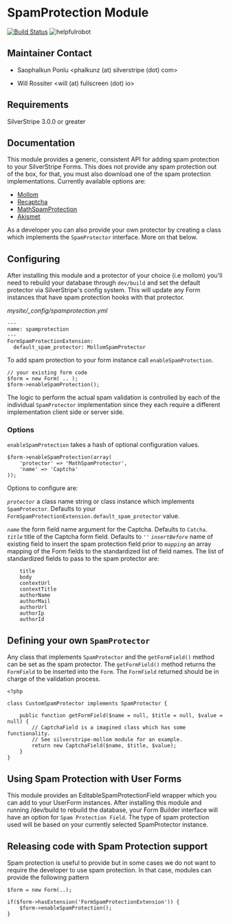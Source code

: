 # SpamProtection Module

[![Build Status](https://secure.travis-ci.org/silverstripe/silverstripe-spamprotection.png?branch=master)](http://travis-ci.org/silverstripe/silverstripe-spamprotection)
![helpfulrobot](https://helpfulrobot.io/silverstripe/spamprotection/badge)


## Maintainer Contact

 * Saophalkun Ponlu
   <phalkunz (at) silverstripe (dot) com>

 * Will Rossiter
   <will (at) fullscreen (dot) io>

## Requirements

SilverStripe 3.0.0 or greater

## Documentation

This module provides a generic, consistent API for adding spam protection to 
your SilverStripe Forms. This does not provide any spam protection out of the 
box, for that, you must also download one of the spam protection 
implementations. Currently available options are:

* [Mollom](https://github.com/silverstripe/silverstripe-mollom)
* [Recaptcha](https://github.com/chillu/silverstripe-recaptcha)
* [MathSpamProtection](https://github.com/silverstripe/silverstripe-mathspamprotection)
* [Akismet](https://github.com/tractorcow/silverstripe-akismet)

As a developer you can also provide your own protector by creating a class which
implements the `SpamProtector` interface. More on that below.

## Configuring

After installing this module and a protector of your choice (i.e mollom) you'll 
need to rebuild your database through `dev/build` and set the default protector 
via SilverStripe's config system. This will update any Form instances that have
spam protection hooks with that protector.

*mysite/_config/spamprotection.yml*

	---
	name: spamprotection
	---
	FormSpamProtectionExtension:
	  default_spam_protector: MollomSpamProtector

To add spam protection to your form instance call `enableSpamProtection`.
	
	// your existing form code
	$form = new Form( .. );
	$form->enableSpamProtection();

The logic to perform the actual spam validation is controlled by each of the 
individual `SpamProtector` implementation since they each require a different 
implementation client side or server side.

### Options

`enableSpamProtection` takes a hash of optional configuration values. 

	$form->enableSpamProtection(array(
		'protector' => 'MathSpamProtector',
		'name' => 'Captcha'
	));

Options to configure are:

*`protector`* a class name string or class instance which implements 
`SpamProtector`. Defaults to your 
`FormSpamProtectionExtension.default_spam_protector` value.

*`name`* the form field name argument for the Captcha. Defaults to `Catcha`.
*`title`* title of the Captcha form field. Defaults to `''`
*`insertBefore`* name of existing field to insert the spam protection field prior to
*`mapping`* an array mapping of the Form fields to the standardized list of 
field names. The list of standardized fields to pass to the spam protector are:

		title
		body
		contextUrl
		contextTitle
		authorName
		authorMail
		authorUrl
		authorIp
		authorId

## Defining your own `SpamProtector`

Any class that implements `SpamProtector` and the `getFormField()` method can
be set as the spam protector. The `getFormField()` method returns the 
`FormField` to be inserted into the `Form`. The `FormField` returned should be
in charge of the validation process.

	<?php

	class CustomSpamProtector implements SpamProtector {

		public function getFormField($name = null, $title = null, $value = null) {
			// CaptchaField is a imagined class which has some functionality.
			// See silverstripe-mollom module for an example.
			return new CaptchaField($name, $title, $value);
		}
	}


## Using Spam Protection with User Forms

This module provides an EditableSpamProtectionField wrapper which you can add
to your UserForm instances. After installing this module and running /dev/build
to rebuild the database, your Form Builder interface will have an option for 
`Spam Protection Field`. The type of spam protection used will be based on your 
currently selected SpamProtector instance.

## Releasing code with Spam Protection support

Spam protection is useful to provide but in some cases we do not want to require 
the developer to use spam protection. In that case, modules can provide the 
following pattern

	$form = new Form(..);

	if($form->hasExtension('FormSpamProtectionExtension')) {
		$form->enableSpamProtection();
	}
